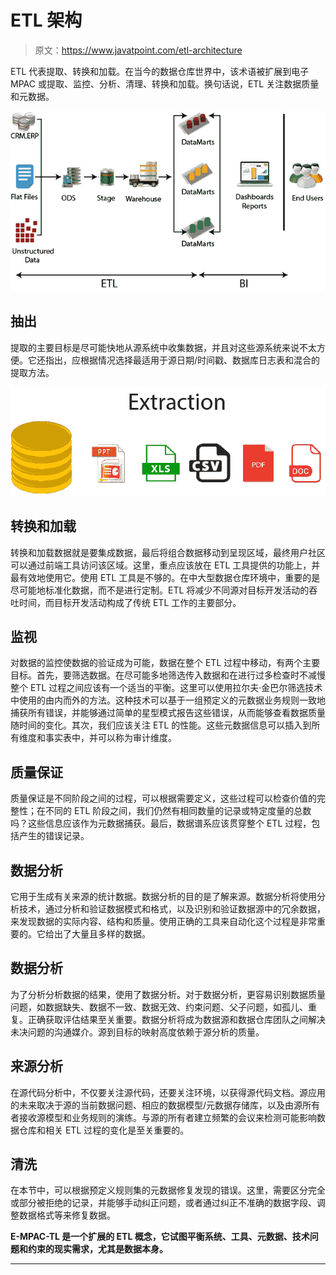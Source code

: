 # ETL 架构

> 原文：<https://www.javatpoint.com/etl-architecture>

ETL 代表提取、转换和加载。在当今的数据仓库世界中，该术语被扩展到电子 MPAC 或提取、监控、分析、清理、转换和加载。换句话说，ETL 关注数据质量和元数据。

![ETL Architecture](img/d850a5da2455fcdb2d69f684c1d181d5.png)

## 抽出

提取的主要目标是尽可能快地从源系统中收集数据，并且对这些源系统来说不太方便。它还指出，应根据情况选择最适用于源日期/时间戳、数据库日志表和混合的提取方法。

![ETL Architecture](img/bd35e986934a5ecba47c91d66af9d687.png)

## 转换和加载

转换和加载数据就是要集成数据，最后将组合数据移动到呈现区域，最终用户社区可以通过前端工具访问该区域。这里，重点应该放在 ETL 工具提供的功能上，并最有效地使用它。使用 ETL 工具是不够的。在中大型数据仓库环境中，重要的是尽可能地标准化数据，而不是进行定制。ETL 将减少不同源对目标开发活动的吞吐时间，而目标开发活动构成了传统 ETL 工作的主要部分。

## 监视

对数据的监控使数据的验证成为可能，数据在整个 ETL 过程中移动，有两个主要目标。首先，要筛选数据。在尽可能多地筛选传入数据和在进行过多检查时不减慢整个 ETL 过程之间应该有一个适当的平衡。这里可以使用拉尔夫·金巴尔筛选技术中使用的由内而外的方法。这种技术可以基于一组预定义的元数据业务规则一致地捕获所有错误，并能够通过简单的星型模式报告这些错误，从而能够查看数据质量随时间的变化。其次，我们应该关注 ETL 的性能。这些元数据信息可以插入到所有维度和事实表中，并可以称为审计维度。

## 质量保证

质量保证是不同阶段之间的过程，可以根据需要定义，这些过程可以检查价值的完整性；在不同的 ETL 阶段之间，我们仍然有相同数量的记录或特定度量的总数吗？这些信息应该作为元数据捕获。最后，数据谱系应该贯穿整个 ETL 过程，包括产生的错误记录。

## 数据分析

它用于生成有关来源的统计数据。数据分析的目的是了解来源。数据分析将使用分析技术，通过分析和验证数据模式和格式，以及识别和验证数据源中的冗余数据，来发现数据的实际内容、结构和质量。使用正确的工具来自动化这个过程是非常重要的。它给出了大量且多样的数据。

## 数据分析

为了分析分析数据的结果，使用了数据分析。对于数据分析，更容易识别数据质量问题，如数据缺失、数据不一致、数据无效、约束问题、父子问题，如孤儿、重复。正确获取评估结果至关重要。数据分析将成为数据源和数据仓库团队之间解决未决问题的沟通媒介。源到目标的映射高度依赖于源分析的质量。

## 来源分析

在源代码分析中，不仅要关注源代码，还要关注环境，以获得源代码文档。源应用的未来取决于源的当前数据问题、相应的数据模型/元数据存储库，以及由源所有者接收源模型和业务规则的演练。与源的所有者建立频繁的会议来检测可能影响数据仓库和相关 ETL 过程的变化是至关重要的。

## 清洗

在本节中，可以根据预定义规则集的元数据修复发现的错误。这里，需要区分完全或部分被拒绝的记录，并能够手动纠正问题，或者通过纠正不准确的数据字段、调整数据格式等来修复数据。

**E-MPAC-TL 是一个扩展的 ETL 概念，它试图平衡系统、工具、元数据、技术问题和约束的现实需求，尤其是数据本身。**

* * *